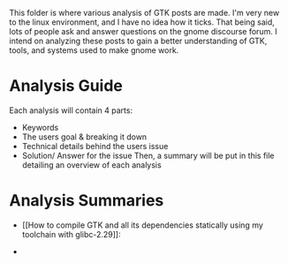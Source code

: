 This folder is where various analysis of GTK posts are made. I'm very new to the linux environment, and I have no idea how it ticks. That being said, lots of people ask and answer questions on the gnome discourse forum. I intend on analyzing these posts to gain a better understanding of GTK, tools, and systems used to make gnome work.
# Analysis Guide
Each analysis will contain 4 parts:
- Keywords
- The users goal & breaking it down
- Technical details behind the users issue
- Solution/ Answer for the issue
Then, a summary will be put in this file detailing an overview of each analysis
# Analysis Summaries
- [[How to compile GTK and all its dependencies statically using my toolchain with glibc-2.29]]:
  
- 